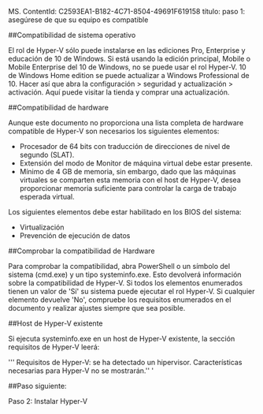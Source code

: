 MS. ContentId: C2593EA1-B182-4C71-8504-49691F619158
título: paso 1: asegúrese de que su equipo es compatible

##Compatibilidad de sistema operativo

El rol de Hyper-V sólo puede instalarse en las ediciones Pro, Enterprise y educación de 10 de Windows.
Si está usando la edición principal, Mobile o Mobile Enterprise del 10 de Windows, no se puede usar el rol Hyper-V.
10 de Windows Home edition se puede actualizar a Windows Professional de 10.
Hacer así que abra la configuración > seguridad y actualización > activación.
Aquí puede visitar la tienda y comprar una actualización.

##Compatibilidad de hardware

Aunque este documento no proporciona una lista completa de hardware compatible de Hyper-V son necesarios los siguientes elementos:

- Procesador de 64 bits con traducción de direcciones de nivel de segundo (SLAT).
- Extensión del modo de Monitor de máquina virtual debe estar presente.
- Mínimo de 4 GB de memoria, sin embargo, dado que las máquinas virtuales se comparten esta memoria con el host de Hyper-V, desea proporcionar memoria suficiente para controlar la carga de trabajo esperada virtual.

Los siguientes elementos debe estar habilitado en los BIOS del sistema:
- Virtualización
- Prevención de ejecución de datos

##Comprobar la compatibilidad de Hardware

Para comprobar la compatibilidad, abra PowerShell o un símbolo del sistema (cmd.exe) y un tipo <g id="1ddb5bbd-a4c8-42ee-a8d3-b7577a93182b" ctype="x-code">systeminfo.exe</g>.
Esto devolverá información sobre la compatibilidad de Hyper-V.
Si todos los elementos enumerados tienen un valor de 'Sí' su sistema puede ejecutar el rol Hyper-V.
Si cualquier elemento devuelve 'No', compruebe los requisitos enumerados en el documento y realizar ajustes siempre que sea posible.

<g id="ffc6182b-963d-4f20-a919-38ecd0cace8f" ctype="x-linkText"></g>

##Host de Hyper-V existente

Si ejecuta systeminfo.exe en un host de Hyper-V existente, la sección requisitos de Hyper-V leerá:

''' Requisitos de Hyper-V: se ha detectado un hipervisor.
Características necesarias para Hyper-V no se mostrarán.'' '

##Paso siguiente:

<g id="a0313845-0e4f-4768-8cee-635e47aa23fdCapsExtId1" ctype="x-linkText">Paso 2: Instalar Hyper-V</g><g id="a0313845-0e4f-4768-8cee-635e47aa23fdCapsExtId2" ctype="x-title"></g>



